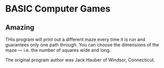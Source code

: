# BASIC Computer Games

## Amazing

THis program will print out a different maze every time it is run and guarantees only one path through. You can choose the dimensions of the maze — i.e. the number of squares wide and long.

The original program author was Jack Hauber of Windsor, Connecticut.
